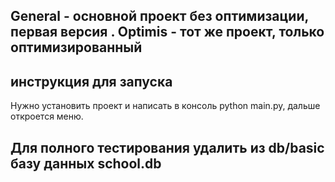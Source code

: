 ## General - основной проект без оптимизации, первая версия . Optimis - тот же проект, только оптимизированный

##  инструкция для запуска

Нужно установить проект и написать в консоль python main.py, дальше откроется меню.

## Для полного тестирования удалить из db/basic базу данных school.db 
